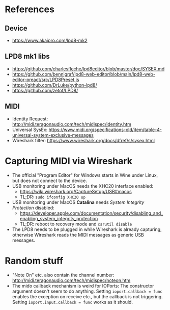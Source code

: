 # References
## Device
- https://www.akaipro.com/lpd8-mk2
## LPD8 mk1 libs
- https://github.com/charlesfleche/lpd8editor/blob/master/doc/SYSEX.md
- https://github.com/bennigraf/lpd8-web-editor/blob/main/lpd8-web-editor-preact/src/LPD8Preset.js
- https://github.com/DrLuke/python-lpd8/
- https://github.com/zetof/LPD8/
## MIDI
- Identity Request: http://midi.teragonaudio.com/tech/midispec/identity.htm
- Universal SysEx: https://www.midi.org/specifications-old/item/table-4-universal-system-exclusive-messages
- Wireshark filter: https://www.wireshark.org/docs/dfref/s/sysex.html

# Capturing MIDI via Wireshark
- The official "Program Editor" for Windows starts in Wine under Linux, but does not connect to the device.
- USB monitoring under MacOS needs the XHC20 interface enabled:
  - https://wiki.wireshark.org/CaptureSetup/USB#macos
  - TL;DR: `sudo ifconfig XHC20 up`
- USB monitoring under MacOS **Catalina** needs *System Integrity Protection* disabled:
  - https://developer.apple.com/documentation/security/disabling_and_enabling_system_integrity_protection
  - TL;DR: reboot to recovery mode and `csrutil disable`
- The LPD8 needs to be plugged in while Wireshark is already capturing, otherwise Wireshark reads the MIDI messages as generic USB messages.

# Random stuff
- "Note On" etc. also contain the channel number: http://midi.teragonaudio.com/tech/midispec/noteon.htm
- The mido callback mechanism is weird for IOPorts: The constructor argument doesn't seem to do anything. Setting `ioport.callback = func` enables the exception on receive etc., but the callback is not triggering. Setting `ioport.input.callback = func` works as it should.
